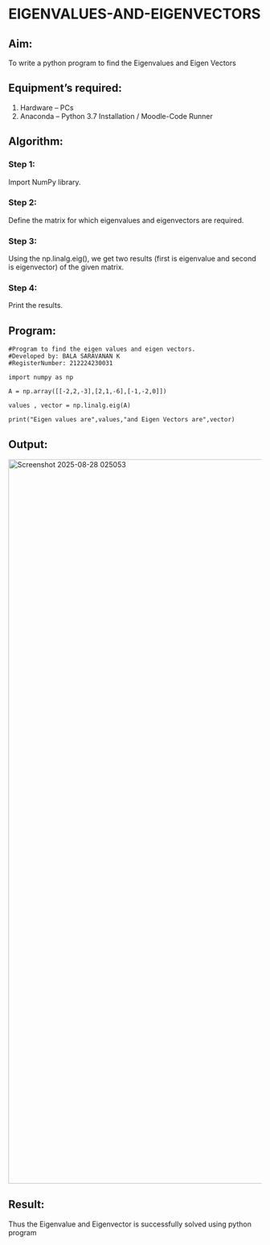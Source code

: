 # EIGENVALUES-AND-EIGENVECTORS
## Aim:
To write a python program to find the Eigenvalues and Eigen Vectors
## Equipment’s required:
1. 	Hardware – PCs
2. 	Anaconda – Python 3.7 Installation / Moodle-Code Runner
## Algorithm:
### Step 1: 
Import NumPy library.
### Step 2: 
Define the matrix for which eigenvalues and eigenvectors are required.
### Step 3:
Using the np.linalg.eig(),  we get two results (first is eigenvalue and second is eigenvector) of the given matrix.
### Step 4: 
Print the results.

## Program:
```
#Program to find the eigen values and eigen vectors.
#Developed by: BALA SARAVANAN K
#RegisterNumber: 212224230031

import numpy as np

A = np.array([[-2,2,-3],[2,1,-6],[-1,-2,0]])

values , vector = np.linalg.eig(A)

print("Eigen values are",values,"and Eigen Vectors are",vector)
```
## Output:
<img width="2534" height="1441" alt="Screenshot 2025-08-28 025053" src="https://github.com/user-attachments/assets/03bdf082-fa83-4701-abfe-9bd24a176430" />


## Result:
Thus the Eigenvalue and Eigenvector is successfully solved using python program
